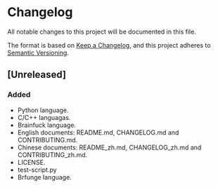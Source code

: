# Changelog

All notable changes to this project will be documented in this file.

The format is based on [Keep a Changelog](https://keepachangelog.com/en/1.1.0/),
and this project adheres to [Semantic Versioning](https://semver.org/spec/v2.0.0.html).

## [Unreleased]

### Added

- Python language.
- C/C++ languagas.
- Brainfuck language.
- English documents: README.md, CHANGELOG.md and CONTRIBUTING.md.
- Chinese documents: README_zh.md, CHANGELOG_zh.md and CONTRIBUTING_zh.md.
- LICENSE.
- test-script.py
- Brfunge language.


